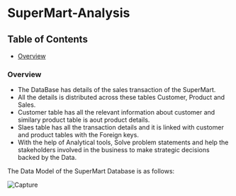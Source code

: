 # SuperMart-Analysis

## Table of Contents

  * [Overview](#overview)


### Overview

   * The DataBase has details of the sales transaction of the SuperMart.
   * All the details is distributed across these tables Customer, Product and Sales.
   * Customer table has all the relevant information about customer and similary product table is aout product details. 
   * Slaes table has all the transaction details and it is linked with customer and product tables with the Foreign keys.
   * With the help of Analytical tools, Solve problem statements and help the stakeholders involved in the business to make strategic decisions backed by the Data.
 
 The Data Model of the SuperMart Database is as follows:

![Capture](https://github.com/varma-prasad/SuperMart-Analysis/assets/108605375/b1585877-8dda-4817-bb56-dd8d77cd0ce0)
